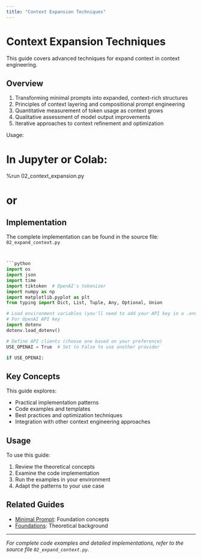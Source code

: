 ```yaml
---
title: "Context Expansion Techniques"
---
```


# Context Expansion Techniques

This guide covers advanced techniques for expand context in context engineering.

## Overview

1. Transforming minimal prompts into expanded, context-rich structures
2. Principles of context layering and compositional prompt engineering
3. Quantitative measurement of token usage as context grows
4. Qualitative assessment of model output improvements
5. Iterative approaches to context refinement and optimization

Usage:
# In Jupyter or Colab:
%run 02_context_expansion.py
# or

## Implementation

The complete implementation can be found in the source file: `02_expand_context.py`

```python


```python
import os
import json
import time
import tiktoken  # OpenAI's tokenizer
import numpy as np
import matplotlib.pyplot as plt
from typing import Dict, List, Tuple, Any, Optional, Union

# Load environment variables (you'll need to add your API key in a .env file)
# For OpenAI API key
import dotenv
dotenv.load_dotenv()

# Define API clients (choose one based on your preference)
USE_OPENAI = True  # Set to False to use another provider

if USE_OPENAI:
```

## Key Concepts

This guide explores:
- Practical implementation patterns
- Code examples and templates  
- Best practices and optimization techniques
- Integration with other context engineering approaches

## Usage

To use this guide:

1. Review the theoretical concepts
2. Examine the code implementation
3. Run the examples in your environment
4. Adapt the patterns to your use case

## Related Guides

- [Minimal Prompt](/docs/guides/minimal-prompt): Foundation concepts
- [Foundations](/docs/foundations): Theoretical background

---

*For complete code examples and detailed implementations, refer to the source file `02_expand_context.py`.*
